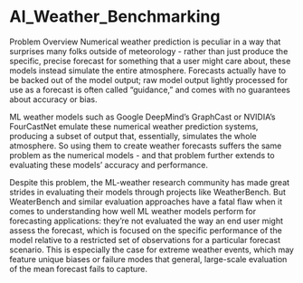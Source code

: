# AI_Weather_Benchmarking
Problem Overview
Numerical weather prediction is peculiar in a way that surprises many folks outside of meteorology - rather than just produce the specific, precise forecast for something that a user might care about, these models instead simulate the entire atmosphere. Forecasts actually have to be backed out of the model output; raw model output lightly processed for use as a forecast is often called “guidance,” and comes with no guarantees about accuracy or bias.

ML weather models such as Google DeepMind’s GraphCast or NVIDIA’s FourCastNet emulate these numerical weather prediction systems, producing a subset of output that, essentially, simulates the whole atmosphere. So using them to create weather forecasts suffers the same problem as the numerical models - and that problem further extends to evaluating these models’ accuracy and performance.

Despite this problem, the ML-weather research community has made great strides in evaluating their models through projects like WeatherBench. But WeaterBench and similar evaluation approaches have a fatal flaw when it comes to understanding how well ML weather models perform for forecasting applications: they’re not evaluated the way an end user might assess the forecast, which is focused on the specific performance of the model relative to a restricted set of observations for a particular forecast scenario. This is especially the case for extreme weather events, which may feature unique biases or failure modes that general, large-scale evaluation of the mean forecast fails to capture.
